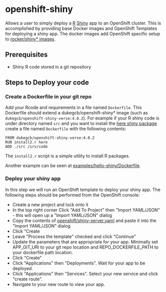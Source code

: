 # openshift-shiny
Allows a user to simply deploy a [R](https://www.r-project.org/) [Shiny](https://shiny.rstudio.com/) app to an OpenShift cluster.
This is accomplished by providing base Docker images and OpenShift Templates for deploying a shiny app.
The docker images add OpenShift specific setup to [rocker/shiny* images](https://github.com/rocker-org/rocker-versioned2).

## Prerequisites
- Shiny R code stored in a git repository

## Steps to Deploy your code

### Create a Dockerfile in your git repo
Add your Rcode and requirements in a file named `Dockerfile`.
This Dockerfile should extend a dukegcb/openshift-shiny* image (such as `dukegcb/openshift-shiny-verse:4.0.2`).
For example if your R shiny code is under directory named `src` and you want to install the [here shiny package](https://github.com/jennybc/here_here) create a file named `Dockerfile` with the following contents:
```
FROM dukegcb/openshift-shiny-verse:4.0.2
RUN install2.r here
ADD ./src /srv/code
```
The `install2.r` script is a simple utility to install R packages.

Another example can be seen at [examples/hello-shiny/Dockerfile](examples/hello-shiny/Dockerfile).

### Deploy your shiny app
In this step we will run an OpenShift template to deploy your shiny app.
The following steps should be performed from the OpenShift console:
- Create a new project and lock onto it
- In the top right corner Click "Add To Project" then "Import YAML/JSON" - this will open up a "Import YAML/JSON" dialog
- Copy the contents of [openshift/shiny-server.yaml](https://raw.githubusercontent.com/Duke-GCB/openshift-shiny/improve-readme/openshift/shiny-server.yaml) and paste it into the "Import YAML/JSON" dialog
- Click "Create
- Leave "Process the template" checked and click "Continue"
- Update the parameters that are appropriate for your app. Minimally set APP_GIT_URI to your git repo location and REPO_DOCKERFILE_PATH to your dockerfile path location.
- Click "Create"
- Click "Applications" then "Deployments". Wait for your app to be deployed.
- Click "Applications" then "Services". Select your new service and click "create route".
- Navigate to your new route to view your app.
